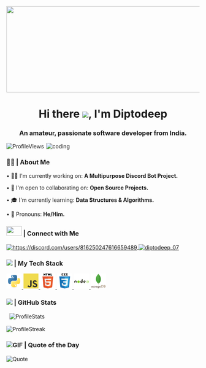 <!-- Banner -->
<img align="center"
    src="https://cdn.discordapp.com/attachments/819912862595416077/1108349429666304030/python-programming-2000x600.png"
    width="1000" height="225" />

<!-- Info -->
<h1 align="center"> Hi there <img src="https://github.com/TheDudeThatCode/TheDudeThatCode/blob/master/Assets/Hi.gif" width="30" />, I'm Diptodeep </h1>
<h3 align="center"> An amateur, passionate software developer from India. </h3>

<!-- Illustration -->
<img align="right" alt="coding" width="400" src="https://i.giphy.com/media/qgQUggAC3Pfv687qPC/giphy.webp" />

<!-- Profile Views -->
<p align="left"> 
    <img
        src="https://komarev.com/ghpvc/?username=thelegendev&label=Profile%20views&color=0e75b6&style=flat"
        alt="ProfileViews" /> 
    </p>

<!-- About Me -->
<h3 align="left"> 🙋‍♂️ | About Me </h3>
<p align="left">

• 👨‍💻 I'm currently working on: **A Multipurpose Discord Bot Project.**

• 🤝 I'm open to collaborating on: **Open Source Projects.**

• 🎓 I'm currently learning: **Data Structures & Algorithms.**

• 👤 Pronouns: **He/Him.**
</p>

<!-- Connect with Me -->
<h3 align="left"> <img src="https://github.com/TheDudeThatCode/TheDudeThatCode/blob/master/Assets/Handshake.gif" width="40" height="25"> | Connect with Me </h3>
<p align="left">
    <a href="https://discord.com/users/816250247616659489" target="blank">
        <img align="center"
            src="https://raw.githubusercontent.com/rahuldkjain/github-profile-readme-generator/master/src/images/icons/Social/discord.svg"
            alt="https://discord.com/users/816250247616659489" height="30" width="40" />
        </a>
    <a href="https://instagram.com/diptodeep_07" target="blank">
        <img align="center"
            src="https://raw.githubusercontent.com/rahuldkjain/github-profile-readme-generator/master/src/images/icons/Social/instagram.svg"
            alt="diptodeep_07" height="30" width="40" />
        </a>
</p>

<!-- My Tech Stack -->
<h3 align="left"> <img src="https://github.com/TheDudeThatCode/TheDudeThatCode/blob/master/Assets/Developer.gif" width="35" /> | My Tech Stack </h3>
<p align="left">
    <a href="https://www.python.org" target="_blank" rel="noreferrer"> 
        <img
            src="https://raw.githubusercontent.com/devicons/devicon/master/icons/python/python-original.svg"
            alt="python" width="40" height="40" /> 
        </a>
    <a href="https://developer.mozilla.org/en-US/docs/Web/JavaScript" target="_blank" rel="noreferrer"> 
        <img
            src="https://raw.githubusercontent.com/devicons/devicon/master/icons/javascript/javascript-original.svg"
            alt="javascript" width="40" height="40" /> 
        </a>
    <a href="https://www.w3.org/html/" target="_blank" rel="noreferrer"> 
        <img
            src="https://raw.githubusercontent.com/devicons/devicon/master/icons/html5/html5-original-wordmark.svg"
            alt="html5" width="40" height="40" /> 
        </a>
    <a href="https://www.w3schools.com/css/" target="_blank" rel="noreferrer"> 
        <img
            src="https://raw.githubusercontent.com/devicons/devicon/master/icons/css3/css3-original-wordmark.svg"
            alt="css3" width="40" height="40" /> 
        </a>
    <a href="https://nodejs.org" target="_blank" rel="noreferrer"> 
        <img
            src="https://raw.githubusercontent.com/devicons/devicon/master/icons/nodejs/nodejs-original-wordmark.svg"
            alt="nodejs" width="40" height="40" />
        </a>
    <a href="https://www.mongodb.com/" target="_blank" rel="noreferrer"> 
        <img
            src="https://raw.githubusercontent.com/devicons/devicon/master/icons/mongodb/mongodb-original-wordmark.svg"
            alt="mongodb" width="40" height="40" /> 
        </a>
</p>

<!-- GitHub Stats -->
<h3 align="left"> <img src='https://raw.githubusercontent.com/gist/theAdityaNVS/f5b585d1082da2dffffea32434f37956/raw/7f9552d0a179b4f84059259fa878199e369b069c/GitHub-logo.gif' width='30' /> | GitHub Stats </h3>
<p align="left">
<p>&nbsp;
    <img align="center"
        src="https://github-readme-stats.vercel.app/api?username=TheLegenDev&theme=onedark&hide_border=true&include_all_commits=false&count_private=false"
        alt="ProfileStats" />
    </p>
<p><img align="center"
        src="https://github-readme-streak-stats.herokuapp.com/?user=TheLegenDev&theme=onedark&hide_border=true"
        alt="ProfileStreak" />
    </p>
</p>

<!-- Quote of the Day -->
<h3 align="left"> <img alt="GIF" src="https://github.com/TheDudeThatCode/TheDudeThatCode/blob/master/Assets/hmm.gif" width="20" /> | Quote of the Day </h3>
<p align="left">
<p>
    <img align="center" src="https://quotes-github-readme.vercel.app/api?type=horizontal&theme=gruvbox"
        alt="Quote" />
    </p>
</p>
